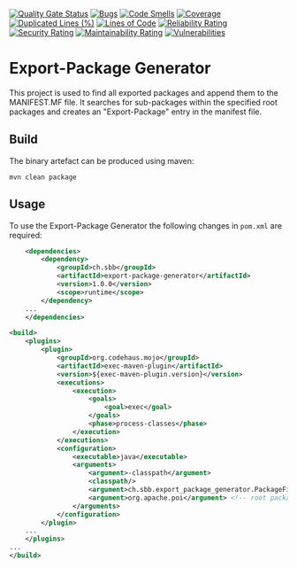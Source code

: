 [![Quality Gate Status](https://sonarcloud.io/api/project_badges/measure?project=SchweizerischeBundesbahnen_ch.sbb.export-package-generator&metric=alert_status)](https://sonarcloud.io/summary/new_code?id=SchweizerischeBundesbahnen_ch.sbb.export-package-generator)
[![Bugs](https://sonarcloud.io/api/project_badges/measure?project=SchweizerischeBundesbahnen_ch.sbb.export-package-generator&metric=bugs)](https://sonarcloud.io/summary/new_code?id=SchweizerischeBundesbahnen_ch.sbb.export-package-generator)
[![Code Smells](https://sonarcloud.io/api/project_badges/measure?project=SchweizerischeBundesbahnen_ch.sbb.export-package-generator&metric=code_smells)](https://sonarcloud.io/summary/new_code?id=SchweizerischeBundesbahnen_ch.sbb.export-package-generator)
[![Coverage](https://sonarcloud.io/api/project_badges/measure?project=SchweizerischeBundesbahnen_ch.sbb.export-package-generator&metric=coverage)](https://sonarcloud.io/summary/new_code?id=SchweizerischeBundesbahnen_ch.sbb.export-package-generator)
[![Duplicated Lines (%)](https://sonarcloud.io/api/project_badges/measure?project=SchweizerischeBundesbahnen_ch.sbb.export-package-generator&metric=duplicated_lines_density)](https://sonarcloud.io/summary/new_code?id=SchweizerischeBundesbahnen_ch.sbb.export-package-generator)
[![Lines of Code](https://sonarcloud.io/api/project_badges/measure?project=SchweizerischeBundesbahnen_ch.sbb.export-package-generator&metric=ncloc)](https://sonarcloud.io/summary/new_code?id=SchweizerischeBundesbahnen_ch.sbb.export-package-generator)
[![Reliability Rating](https://sonarcloud.io/api/project_badges/measure?project=SchweizerischeBundesbahnen_ch.sbb.export-package-generator&metric=reliability_rating)](https://sonarcloud.io/summary/new_code?id=SchweizerischeBundesbahnen_ch.sbb.export-package-generator)
[![Security Rating](https://sonarcloud.io/api/project_badges/measure?project=SchweizerischeBundesbahnen_ch.sbb.export-package-generator&metric=security_rating)](https://sonarcloud.io/summary/new_code?id=SchweizerischeBundesbahnen_ch.sbb.export-package-generator)
[![Maintainability Rating](https://sonarcloud.io/api/project_badges/measure?project=SchweizerischeBundesbahnen_ch.sbb.export-package-generator&metric=sqale_rating)](https://sonarcloud.io/summary/new_code?id=SchweizerischeBundesbahnen_ch.sbb.export-package-generator)
[![Vulnerabilities](https://sonarcloud.io/api/project_badges/measure?project=SchweizerischeBundesbahnen_ch.sbb.export-package-generator&metric=vulnerabilities)](https://sonarcloud.io/summary/new_code?id=SchweizerischeBundesbahnen_ch.sbb.export-package-generator)

# Export-Package Generator

This project is used to find all exported packages and append them to the MANIFEST.MF file. It searches for sub-packages within the specified root packages and creates an "Export-Package" entry in
the manifest file.

## Build

The binary artefact can be produced using maven:
```shell
mvn clean package
```

## Usage

To use the Export-Package Generator the following changes in `pom.xml` are required:

```xml
    <dependencies>
        <dependency>
            <groupId>ch.sbb</groupId>
            <artifactId>export-package-generator</artifactId>
            <version>1.0.0</version>
            <scope>runtime</scope>
        </dependency>
    ...
    </dependencies>

<build>
    <plugins>
        <plugin>
            <groupId>org.codehaus.mojo</groupId>
            <artifactId>exec-maven-plugin</artifactId>
            <version>${exec-maven-plugin.version}</version>
            <executions>
                <execution>
                    <goals>
                        <goal>exec</goal>
                    </goals>
                    <phase>process-classes</phase>
                </execution>
            </executions>
            <configuration>
                <executable>java</executable>
                <arguments>
                    <argument>-classpath</argument>
                    <classpath/>
                    <argument>ch.sbb.export_package_generator.PackageFinder</argument>
                    <argument>org.apache.poi</argument> <!-- root package -->
                </arguments>
            </configuration>
        </plugin>
    ...
    </plugins>
...
</build>
```
